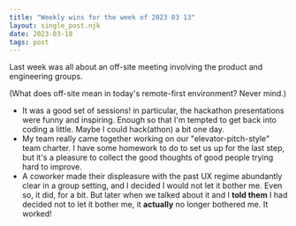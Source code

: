 ```yaml
---
title: "Weekly wins for the week of 2023 03 13"
layout: single_post.njk
date: 2023-03-18
tags: post
---
```


Last week was all about an off-site meeting involving the product and engineering groups.

(What does off-site mean in today's remote-first environment? Never mind.)
- It was a good set of sessions! in particular, the hackathon presentations were funny and inspiring. Enough so that I'm tempted to get back into coding a little. Maybe I could hack(athon) a bit one day.
- My team really came together working on our "elevator-pitch-style" team charter. I have some homework to do to set us up for the last step, but it's a pleasure to collect the good thoughts of good people trying hard to improve.
- A coworker made their displeasure with the past UX regime abundantly clear in a group setting, and I decided I would not let it bother me. Even so, it did, for a bit. But later when we talked about it and I **told them** I had decided not to let it bother me, it **actually** no longer bothered me. It worked!
